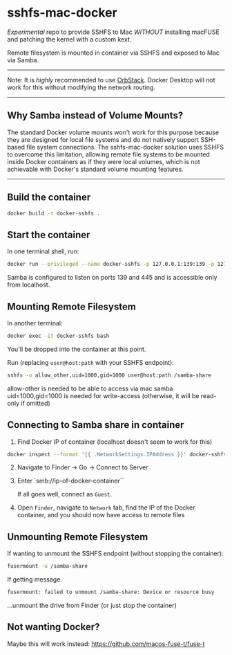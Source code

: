 # sshfs-mac-docker

_Experimental_ repo to provide SSHFS to Mac *WITHOUT* installing macFUSE and patching the kernel with a custom kext.

Remote filesystem is mounted in container via SSHFS and exposed to Mac via Samba.

---

Note: It is _highly_ recommended to use [OrbStack](https://orbstack.dev/).  Docker Desktop will not work for this without modifying the network routing.

---

## Why Samba instead of Volume Mounts?

The standard Docker volume mounts won't work for this purpose because they are designed for local file systems and do not natively support SSH-based file system connections. The sshfs-mac-docker solution uses SSHFS to overcome this limitation, allowing remote file systems to be mounted inside Docker containers as if they were local volumes, which is not achievable with Docker's standard volume mounting features.

----

## Build the container

```bash
docker build -t docker-sshfs . 
```


## Start the container

In one terminal shell, run:

```bash
docker run --privileged --name docker-sshfs -p 127.0.0.1:139:139 -p 127.0.0.1:445:445 docker-sshfs
```

Samba is configured to listen on ports 139 and 445 and is accessible only from localhost.

## Mounting Remote Filesystem

In another terminal:

```bash
docker exec -it docker-sshfs bash
```

You'll be dropped into the container at this point.

Run (replacing `user@host:path` with your SSHFS endpoint):

```bash
sshfs -o allow_other,uid=1000,gid=1000 user@host:path /samba-share
```

allow-other is needed to be able to access via mac samba
uid=1000,gid=1000 is needed for write-access (otherwise, it will be read-only if omitted)

## Connecting to Samba share in container

1. Find Docker IP of container (localhost doesn't seem to work for this)

```bash
docker inspect --format '{{ .NetworkSettings.IPAddress }}' docker-sshfs
```

2. Navigate to Finder -> Go -> Connect to Server

3. Enter `smb://ip-of-docker-container``

    If all goes well, connect as `Guest`.

4. Open `Finder`, navigate to `Network` tab, find the IP of the Docker container, and you should now have access to remote files

## Unmounting Remote Filesystem

If wanting to unmount the SSHFS endpoint (without stopping the container):

```bash
fusermount -u /samba-share
```

If getting message

```bash
fusermount: failed to unmount /samba-share: Device or resource busy
```

...unmount the drive from Finder (or just stop the container)

## Not wanting Docker?

Maybe this will work instead: https://github.com/macos-fuse-t/fuse-t
